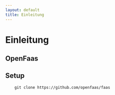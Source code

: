 ```yaml
---
layout: default
title: Einleitung
---
```


# Einleitung

## OpenFaas

## Setup

        git clone https://github.com/openfaas/faas